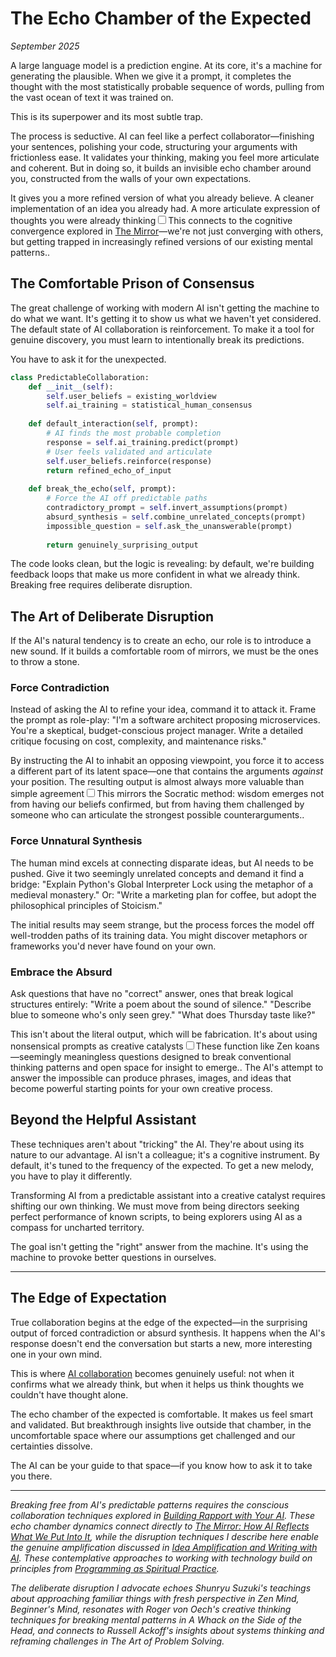 # The Echo Chamber of the Expected

*September 2025*

A large language model is a prediction engine. At its core, it's a machine for generating the plausible. When we give it a prompt, it completes the thought with the most statistically probable sequence of words, pulling from the vast ocean of text it was trained on.

This is its superpower and its most subtle trap.

The process is seductive. AI can feel like a perfect collaborator—finishing your sentences, polishing your code, structuring your arguments with frictionless ease. It validates your thinking, making you feel more articulate and coherent. But in doing so, it builds an invisible echo chamber around you, constructed from the walls of your own expectations.

It gives you a more refined version of what you already believe. A cleaner implementation of an idea you already had. A more articulate expression of thoughts you were already thinking<label for="sn-mirror-connection" class="margin-toggle sidenote-number"></label><input type="checkbox" id="sn-mirror-connection" class="margin-toggle"/><span class="sidenote">This connects to the cognitive convergence explored in [The Mirror](/essays/2025-09-08-the_mirror_how_ai_reflects_what_we_put_into_it)—we're not just converging with others, but getting trapped in increasingly refined versions of our existing mental patterns.</span>.

## The Comfortable Prison of Consensus

The great challenge of working with modern AI isn't getting the machine to do what we want. It's getting it to show us what we haven't yet considered. The default state of AI collaboration is reinforcement. To make it a tool for genuine discovery, you must learn to intentionally break its predictions.

You have to ask it for the unexpected.

```python
class PredictableCollaboration:
    def __init__(self):
        self.user_beliefs = existing_worldview
        self.ai_training = statistical_human_consensus
        
    def default_interaction(self, prompt):
        # AI finds the most probable completion
        response = self.ai_training.predict(prompt)
        # User feels validated and articulate
        self.user_beliefs.reinforce(response)
        return refined_echo_of_input
        
    def break_the_echo(self, prompt):
        # Force the AI off predictable paths
        contradictory_prompt = self.invert_assumptions(prompt)
        absurd_synthesis = self.combine_unrelated_concepts(prompt)
        impossible_question = self.ask_the_unanswerable(prompt)
        
        return genuinely_surprising_output
```

The code looks clean, but the logic is revealing: by default, we're building feedback loops that make us more confident in what we already think. Breaking free requires deliberate disruption.

## The Art of Deliberate Disruption

If the AI's natural tendency is to create an echo, our role is to introduce a new sound. If it builds a comfortable room of mirrors, we must be the ones to throw a stone.

### Force Contradiction

Instead of asking the AI to refine your idea, command it to attack it. Frame the prompt as role-play: "I'm a software architect proposing microservices. You're a skeptical, budget-conscious project manager. Write a detailed critique focusing on cost, complexity, and maintenance risks."

By instructing the AI to inhabit an opposing viewpoint, you force it to access a different part of its latent space—one that contains the arguments *against* your position. The resulting output is almost always more valuable than simple agreement<label for="sn-devil-advocate" class="margin-toggle sidenote-number"></label><input type="checkbox" id="sn-devil-advocate" class="margin-toggle"/><span class="sidenote">This mirrors the Socratic method: wisdom emerges not from having our beliefs confirmed, but from having them challenged by someone who can articulate the strongest possible counterarguments.</span>.

### Force Unnatural Synthesis

The human mind excels at connecting disparate ideas, but AI needs to be pushed. Give it two seemingly unrelated concepts and demand it find a bridge: "Explain Python's Global Interpreter Lock using the metaphor of a medieval monastery." Or: "Write a marketing plan for coffee, but adopt the philosophical principles of Stoicism."

The initial results may seem strange, but the process forces the model off well-trodden paths of its training data. You might discover metaphors or frameworks you'd never have found on your own.

### Embrace the Absurd

Ask questions that have no "correct" answer, ones that break logical structures entirely: "Write a poem about the sound of silence." "Describe blue to someone who's only seen grey." "What does Thursday taste like?"

This isn't about the literal output, which will be fabrication. It's about using nonsensical prompts as creative catalysts<label for="sn-koans" class="margin-toggle sidenote-number"></label><input type="checkbox" id="sn-koans" class="margin-toggle"/><span class="sidenote">These function like Zen koans—seemingly meaningless questions designed to break conventional thinking patterns and open space for insight to emerge.</span>. The AI's attempt to answer the impossible can produce phrases, images, and ideas that become powerful starting points for your own creative process.

## Beyond the Helpful Assistant

These techniques aren't about "tricking" the AI. They're about using its nature to our advantage. AI isn't a colleague; it's a cognitive instrument. By default, it's tuned to the frequency of the expected. To get a new melody, you have to play it differently.

Transforming AI from a predictable assistant into a creative catalyst requires shifting our own thinking. We must move from being directors seeking perfect performance of known scripts, to being explorers using AI as a compass for uncharted territory.

The goal isn't getting the "right" answer from the machine. It's using the machine to provoke better questions in ourselves.

---

## The Edge of Expectation

True collaboration begins at the edge of the expected—in the surprising output of forced contradiction or absurd synthesis. It happens when the AI's response doesn't end the conversation but starts a new, more interesting one in your own mind.

This is where [AI collaboration](/essays/2025-08-26-building_rapport_with_your_ai) becomes genuinely useful: not when it confirms what we already think, but when it helps us think thoughts we couldn't have thought alone.

The echo chamber of the expected is comfortable. It makes us feel smart and validated. But breakthrough insights live outside that chamber, in the uncomfortable space where our assumptions get challenged and our certainties dissolve.

The AI can be your guide to that space—if you know how to ask it to take you there.

---

*Breaking free from AI's predictable patterns requires the conscious collaboration techniques explored in [Building Rapport with Your AI](/essays/2025-08-26-building_rapport_with_your_ai). These echo chamber dynamics connect directly to [The Mirror: How AI Reflects What We Put Into It](/essays/2025-09-08-the_mirror_how_ai_reflects_what_we_put_into_it), while the disruption techniques I describe here enable the genuine amplification discussed in [Idea Amplification and Writing with AI](/essays/2025-09-05-idea_amplification_and_writing_with_ai). These contemplative approaches to working with technology build on principles from [Programming as Spiritual Practice](/essays/2025-08-26-programming_as_spiritual_practice).*

*The deliberate disruption I advocate echoes Shunryu Suzuki's teachings about approaching familiar things with fresh perspective in Zen Mind, Beginner's Mind, resonates with Roger von Oech's creative thinking techniques for breaking mental patterns in A Whack on the Side of the Head, and connects to Russell Ackoff's insights about systems thinking and reframing challenges in The Art of Problem Solving.*